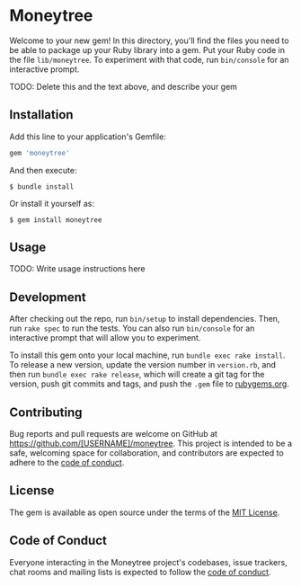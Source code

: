 # Moneytree

Welcome to your new gem! In this directory, you'll find the files you need to be able to package up your Ruby library into a gem. Put your Ruby code in the file `lib/moneytree`. To experiment with that code, run `bin/console` for an interactive prompt.

TODO: Delete this and the text above, and describe your gem

## Installation

Add this line to your application's Gemfile:

```ruby
gem 'moneytree'
```

And then execute:

    $ bundle install

Or install it yourself as:

    $ gem install moneytree

## Usage

TODO: Write usage instructions here

## Development

After checking out the repo, run `bin/setup` to install dependencies. Then, run `rake spec` to run the tests. You can also run `bin/console` for an interactive prompt that will allow you to experiment.

To install this gem onto your local machine, run `bundle exec rake install`. To release a new version, update the version number in `version.rb`, and then run `bundle exec rake release`, which will create a git tag for the version, push git commits and tags, and push the `.gem` file to [rubygems.org](https://rubygems.org).

## Contributing

Bug reports and pull requests are welcome on GitHub at https://github.com/[USERNAME]/moneytree. This project is intended to be a safe, welcoming space for collaboration, and contributors are expected to adhere to the [code of conduct](https://github.com/[USERNAME]/moneytree/blob/master/CODE_OF_CONDUCT.md).


## License

The gem is available as open source under the terms of the [MIT License](https://opensource.org/licenses/MIT).

## Code of Conduct

Everyone interacting in the Moneytree project's codebases, issue trackers, chat rooms and mailing lists is expected to follow the [code of conduct](https://github.com/[USERNAME]/moneytree/blob/master/CODE_OF_CONDUCT.md).
